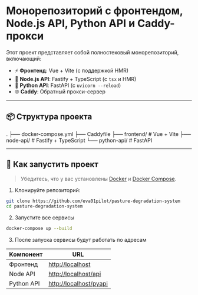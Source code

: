 # Монорепозиторий с фронтендом, Node.js API, Python API и Caddy-прокси

Этот проект представляет собой полностековый монорепозиторий, включающий:

- ⚡ **Фронтенд**: Vue + Vite (с поддержкой HMR)
- 🚀 **Node.js API**: Fastify + TypeScript (с `tsx` и HMR)
- 🐍 **Python API**: FastAPI (с `uvicorn --reload`)
- 🌐 **Caddy**: Обратный прокси-сервер

---

## 📦 Структура проекта
.
├── docker-compose.yml
├── Caddyfile
├── frontend/ # Vue + Vite
├── node-api/ # Fastify + TypeScript
└── python-api/ # FastAPI

---

## 🚀 Как запустить проект

> Убедитесь, что у вас установлены [Docker](https://www.docker.com/products/docker-desktop/) и [Docker Compose](https://docs.docker.com/compose/install/).

1. Клонируйте репозиторий:

```bash
git clone https://github.com/eva01pilot/pasture-degradation-system
cd pasture-degradation-system
```
2. Запустите все сервисы
```bash
docker-compose up --build
```
3. После запуска сервисы будут работать по адресам

| Компонент   | URL                        |
|-------------|----------------------------|
| Фронтенд    | [http://localhost](http://localhost)         |
| Node API    | [http://localhost/api](http://localhost/api) |
| Python API  | [http://localhost/pyapi](http://localhost/pyapi) |
